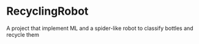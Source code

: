 # RecyclingRobot
A project that implement ML and a spider-like robot to classify bottles and recycle them
